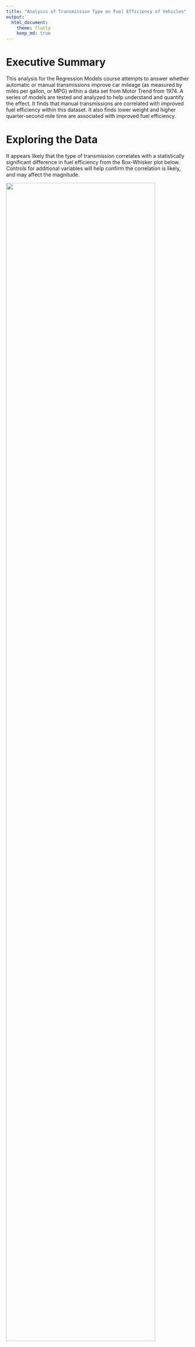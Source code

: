```yaml
---
title: "Analysis of Transmission Type on Fuel Efficiency of Vehicles"
output: 
  html_document:
    theme: flatly
    keep_md: true
---
```




# Executive Summary
This analysis for the Regression Models course attempts to answer whether automatic or manual transmissions improve car mileage (as measured by miles per gallon, or MPG) within a data set from Motor Trend from 1974. A series of models are tested and analyzed to help understand and quantify the effect. It finds that manual transmissions are correlated with improved fuel efficiency within this dataset. It also finds lower weight and higher quarter-second mile time are associated with improved fuel efficiency. 

# Exploring the Data
It appears likely that the type of transmission correlates with a statistically significant difference in fuel efficiency from the Box-Whisker plot below. Controls for additional variables will help confirm the correlation is likely, and may affect the magnitude.

<img src="courseproject_files/figure-html/unnamed-chunk-1-1.png" width="90%" />

From plotting all pairs of variables (see appendix), it is apparent that displacement, cylinders, horsepower, and weight are are highly correlated among themselves. This creates a multicolinearity issue when adding more than one of these variables, which will be apparent during the variable selection component of this analysis (or otherwise show up in Variance Inflation Factor metrics). Adding more than one of these variables would reduce bias, but increase variance, and could make the model less parsimonious.

# Model Creation and Selection
The results of a simple linear model regressing transmission type on MPG confirms a statistically significant correlation with a p value of 2.85e-04 - well within two standard errors:


term            estimate   std.error   statistic    p.value
------------  ----------  ----------  ----------  ---------
(Intercept)    17.147368    1.124602   15.247492   0.000000
am1             7.244939    1.764422    4.106127   0.000285

Following that, models were generated in a stepwise fashion based on an ANOVA test (not all are shown here). The first model is simply transmission type regressed on fuel effiency, the second adds weight, the third adds quarter-mile, time, and the last (insigificant) model includes all variables.


 res.df        rss   df      sumsq    statistic     p.value
-------  ---------  ---  ---------  -----------  ----------
     30   720.8966   NA         NA           NA          NA
     29   278.3197    1   442.5769   63.0133283   0.0000001
     28   169.2859    1   109.0338   15.5240379   0.0007497
     21   147.4944    7    21.7915    0.4432337   0.8636073

This reveals that weight and quarter-second mile time are also relevant variables. They also lessens the magnitude of the improvement of a manual transmission on fuel efficiency. When regressed alone, a manual transmission was associated with a 7.24 MPG improvement in fuel efficiency. when controlled for other significant variables, this is only a 2.94 MPG improvement - albeit still significant. An additional thousand pounds of weight was associated with a 3.91 MPG decrease, while a one second higher quarter-mile time was associated with a 1.22 MPG increase.


term            estimate   std.error   statistic     p.value
------------  ----------  ----------  ----------  ----------
(Intercept)     9.617781   6.9595930    1.381946   0.1779152
wt             -3.916504   0.7112016   -5.506882   0.0000070
am1             2.935837   1.4109045    2.080819   0.0467155
qsec            1.225886   0.2886696    4.246676   0.0002162

# Model Diagnostics
An analysis of the confidence intervals for each variable indicate a manual transmission almost surely positively correlated with improved mileage, even at the lower bound. Consistent with the p-values, no variable shows a flip in magnitude within the 95% confidence interval.


                    2.5 %      97.5 %
------------  -----------  ----------
(Intercept)    -4.6382995   23.873860
wt             -5.3733342   -2.459673
am1             0.0457303    5.825944
qsec            0.6345732    1.817199

A test of the Variance Inflation Factor (VIF) on the selected multivariate model shows little colinearity (a result of the variable selection process) as indicated by the VIF values, which are all well below typical threshold values of 5 to 10. Furthermore, an analysis of residual plots show little observable pattern, indicating assumptions of residuals being uncorrelated with fitted values are reasonable (see appendix).

# Appendix

## Residual Analysis

<img src="courseproject_files/figure-html/unnamed-chunk-6-1.png" width="90%" /><img src="courseproject_files/figure-html/unnamed-chunk-6-2.png" width="90%" /><img src="courseproject_files/figure-html/unnamed-chunk-6-3.png" width="90%" /><img src="courseproject_files/figure-html/unnamed-chunk-6-4.png" width="90%" />

## Pairs Plot

<img src="courseproject_files/figure-html/unnamed-chunk-7-1.png" width="90%" />
